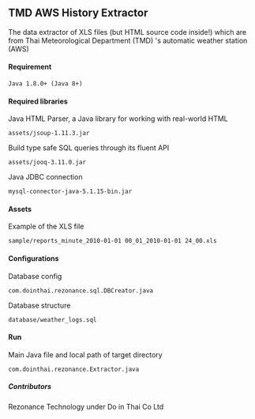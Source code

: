 ## TMD AWS History Extractor
The data extractor of XLS files (but HTML source code inside!) which are from Thai Meteorological Department (TMD) 's automatic weather station (AWS)

#### Requirement
```
Java 1.8.0+ (Java 8+)
```

#### Required libraries
Java HTML Parser, a Java library for working with real-world HTML
```
assets/jsoup-1.11.3.jar
```
Build type safe SQL queries through its fluent API
```
assets/jooq-3.11.0.jar
```
Java JDBC connection
```
mysql-connector-java-5.1.15-bin.jar
```

#### Assets
Example of the XLS file
```
sample/reports_minute_2010-01-01 00_01_2010-01-01 24_00.xls
```

#### Configurations
Database config
```
com.dointhai.rezonance.sql.DBCreator.java
```
Database structure
```
database/weather_logs.sql
```

#### Run
Main Java file and local path of target directory
```
com.dointhai.rezonance.Extractor.java
```

##### Contributors
Rezonance Technology under Do in Thai Co Ltd
